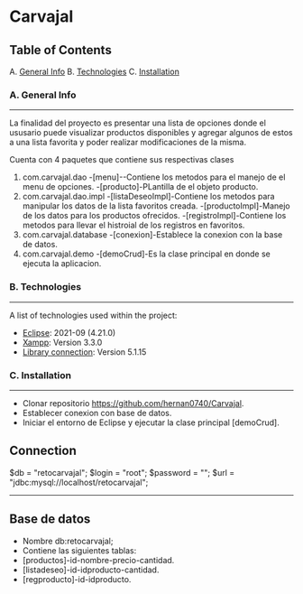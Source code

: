 # Carvajal

## Table of Contents
A. [General Info](#general-info)
B. [Technologies](#technologies)
C. [Installation](#installation)

### A.  General Info
***
La finalidad del proyecto es presentar una lista de opciones donde el ususario puede visualizar productos disponibles y agregar algunos de estos a una lista favorita
y poder realizar modificaciones de la misma.

Cuenta con 4 paquetes que contiene sus respectivas clases


1. com.carvajal.dao
    -[menu]--Contiene los metodos para el manejo de el menu de opciones.
    -[producto]-PLantilla de el objeto producto.
2. com.carvajal.dao.impl
    -[listaDeseoImpl]-Contiene los metodos para manipular los datos de la lista favoritos creada.
    -[productoImpl]-Manejo de los datos para los productos ofrecidos.
    -[registroImpl]-Contiene los metodos para llevar el histroial de los registros en favoritos.
3. com.carvajal.database
    -[conexion]-Establece la conexion con la base de datos.
4. com.carvajal.demo
    -[demoCrud]-Es la clase principal en donde se ejecuta la aplicacion.


### B. Technologies
***
A list of technologies used within the project:
* [Eclipse](https://www.eclipse.org/downloads/): 2021-09 (4.21.0) 
* [Xampp](https://www.apachefriends.org/es/download.html): Version 3.3.0
* [Library connection](https://mvnrepository.com/artifact/mysql/mysql-connector-java/5.1.15): Version 5.1.15
### C. Installation
***
* Clonar repositorio https://github.com/hernan0740/Carvajal.
* Establecer conexion con base de datos.
* Iniciar el entorno de Eclipse y ejecutar la clase principal [demoCrud].

## Connection
$db = "retocarvajal";
$login = "root";
$password = "";
$url = "jdbc:mysql://localhost/retocarvajal";
***
## Base de datos
* Nombre db:retocarvajal;
* Contiene las siguientes tablas:
* [productos]-id-nombre-precio-cantidad.
* [listadeseo]-id-idproducto-cantidad.
* [regproducto]-id-idproducto.

